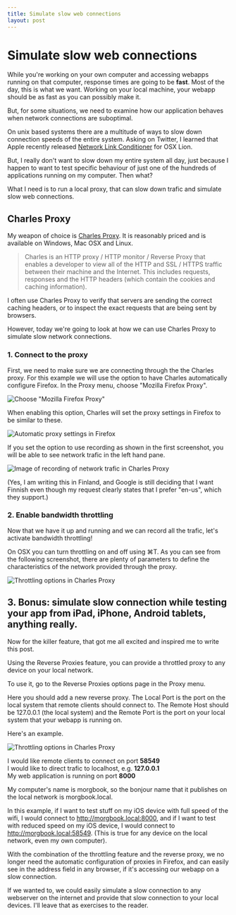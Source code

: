 ```yaml
---
title: Simulate slow web connections
layout: post
---
```


# Simulate slow web connections

While you're working on your own computer and accessing webapps running on that computer, response times are going to be __fast__. Most of the day, this is what we want. Working on your local machine, your webapp should be as fast as you can possibly make it.

But, for some situations, we need to examine how our application behaves when network connections are suboptimal.

On unix based systems there are a multitude of ways to slow down connection speeds of the entire system. Asking on Twitter, I learned that Apple recently released [Network Link Conditioner](http://mattgemmell.com/2011/07/25/network-link-conditioner-in-lion/) for OSX Lion.

But, I really don't want to slow down my entire system all day, just because I happen to want to test specific behaviour of just one of the hundreds of applications running on my computer. Then what?

What I need is to run a local proxy, that can slow down trafic and simulate slow web connections.

## Charles Proxy

My weapon of choice is [Charles Proxy](http://www.charlesproxy.com/). It is reasonably priced and is available on Windows, Mac OSX and Linux.

> Charles is an HTTP proxy / HTTP monitor / Reverse Proxy that enables a developer to view all of the HTTP and SSL / HTTPS traffic between their machine and the Internet. This includes requests, responses and the HTTP headers (which contain the cookies and caching information).

I often use Charles Proxy to verify that servers are sending the correct caching headers, or to inspect the exact requests that are being sent by browsers.

However, today we're going to look at how we can use Charles Proxy to simulate slow network connections.

### 1. Connect to the proxy

First, we need to make sure we are connecting through the the Charles proxy. For this example we will use the option to have Charles automatically configure Firefox. In the Proxy menu, choose "Mozilla Firefox Proxy".

![Choose "Mozilla Firefox Proxy"](/images/2012-05-11-simulate-slow-web-connections/charles-firefox-proxy.png)

When enabling this option, Charles will set the proxy settings in Firefox to be similar to these.

![Automatic proxy settings in Firefox](/images/2012-05-11-simulate-slow-web-connections/firefox-proxy-settings.png)

If you set the option to use recording as shown in the first screenshot, you will be able to see network trafic in the left hand pane.

![Image of recording of network trafic in Charles Proxy](/images/2012-05-11-simulate-slow-web-connections/charles-recording-is-working.png)

(Yes, I am writing this in Finland, and Google is still deciding that I want Finnish even though my request clearly states that I prefer "en-us", which they support.)

### 2. Enable bandwidth throttling

Now that we have it up and running and we can record all the trafic, let's activate bandwidth throttling!

On OSX you can turn throttling on and off using ⌘T. As you can see from the following screenshot, there are plenty of parameters to define the characteristics of the network provided through the proxy.

![Throttling options in Charles Proxy](/images/2012-05-11-simulate-slow-web-connections/charles-throttling-options.png)

## 3. Bonus: simulate slow connection while testing your app from iPad, iPhone, Android tablets, anything really.

Now for the killer feature, that got me all excited and inspired me to write this post.

Using the Reverse Proxies feature, you can provide a throttled proxy to any device on your local network.

To use it, go to the Reverse Proxies options page in the Proxy menu.

Here you should add a new reverse proxy. The Local Port is the port on the local system that remote clients should connect to. The Remote Host should be 127.0.0.1 (the local system) and the Remote Port is the port on your local system that your webapp is running on.

Here's an example.

![Throttling options in Charles Proxy](/images/2012-05-11-simulate-slow-web-connections/charles-reverse-proxy.png)

I would like remote clients to connect on port __58549__<br/>
I would like to direct trafic to localhost, e.g. __127.0.0.1__<br/>
My web application is running on port __8000__

My computer's name is morgbook, so the bonjour name that it publishes on the local network is morgbook.local.

In this example, if I want to test stuff on my iOS device with full speed of the wifi, I would connect to <http://morgbook.local:8000>, and if I want to test with reduced speed on my iOS device, I would connect to <http://morgbook.local:58549>. (This is true for any device on the local network, even my own computer).

With the combination of the throttling feature and the reverse proxy, we no longer need the automatic configuration of proxies in Firefox, and can easily see in the address field in any browser, if it's accessing our webapp on a slow connection.

If we wanted to, we could easily simulate a slow connection to any webserver on the internet and provide that slow connection to your local devices. I'll leave that as exercises to the reader.